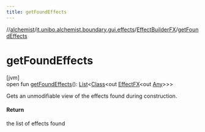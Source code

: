 ```yaml
---
title: getFoundEffects
---
```

//[alchemist](../../../index.html)/[it.unibo.alchemist.boundary.gui.effects](../index.html)/[EffectBuilderFX](index.html)/[getFoundEffects](get-found-effects.html)



# getFoundEffects



[jvm]\
open fun [getFoundEffects](get-found-effects.html)(): [List](https://docs.oracle.com/javase/8/docs/api/java/util/List.html)<[Class](https://docs.oracle.com/javase/8/docs/api/java/lang/Class.html)<out [EffectFX](../-effect-f-x/index.html)<out [Any](https://kotlinlang.org/api/latest/jvm/stdlib/kotlin/-any/index.html)>>>



Gets an unmodifiable view of the effects found during construction.



#### Return



the list of effects found




